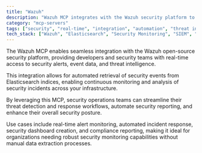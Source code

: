```yaml
---
title: "Wazuh"
description: "Wazuh MCP integrates with the Wazuh security platform to deliver real-time security alerts and event data for threat analysis workflows."
category: "mcp-servers"
tags: ["security", "real-time", "integration", "automation", "threat intelligence", "monitoring"]
tech_stack: ["Wazuh", "Elasticsearch", "Security Monitoring", "SIEM", "Threat Detection", "Incident Response"]
---
```


The Wazuh MCP enables seamless integration with the Wazuh open-source security platform, providing developers and security teams with real-time access to security alerts, event data, and threat intelligence. 

This integration allows for automated retrieval of security events from Elasticsearch indices, enabling continuous monitoring and analysis of security incidents across your infrastructure.

By leveraging this MCP, security operations teams can streamline their threat detection and response workflows, automate security reporting, and enhance their overall security posture. 

Use cases include real-time alert monitoring, automated incident response, security dashboard creation, and compliance reporting, making it ideal for organizations needing robust security monitoring capabilities without manual data extraction processes.